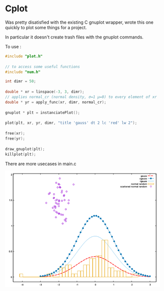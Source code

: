 # Cplot

Was pretty disatisfied with the existing C gnuplot wrapper, wrote this one quickly to plot some things for a project.

In particular it doesn't create trash files with the gnuplot commands.

To use :

```c
#include "plot.h"

// to access some useful functions
#include "num.h"
```

```c
int dimr = 50;

double * xr = linspace(-3, 3, dimr);
// applies normal_cr (normal density, σ=1 μ=0) to every element of xr
double * yr = apply_func(xr, dimr, normal_cr);

gnuplot * plt = instanciatePlot();

plot(plt, xr, yr, dimr, "title 'gauss' dt 2 lc 'red' lw 2");

free(xr);
free(yr);

draw_gnuplot(plt);
killplot(plt);
```

There are more usecases in main.c

![demo](demo.png)
